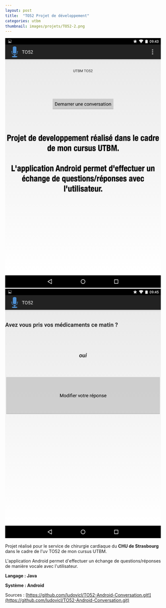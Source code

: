 ```yaml
---
layout: post
title:  "TO52 Projet de développement"
categories: utbm
thumbnail: images/projets/TO52-2.png
---
```



![Home Android application](/images/projets/TO52-2.png)
![Response Android application](/images/projets/TO52-3.png)

Projet réalisé pour le service de chirurgie cardiaque du **CHU de Strasbourg** dans le cadre de l'uv TO52 de mon cursus UTBM.

L'application Android permet d'effectuer un échange de questions/réponses de manière vocale avec l'utilisateur.

**Langage : Java**

**Système : Android**

Sources : [https://github.com/ludovicl/TO52-Android-Conversation.git!](https://github.com/ludovicl/TO52-Android-Conversation.git)